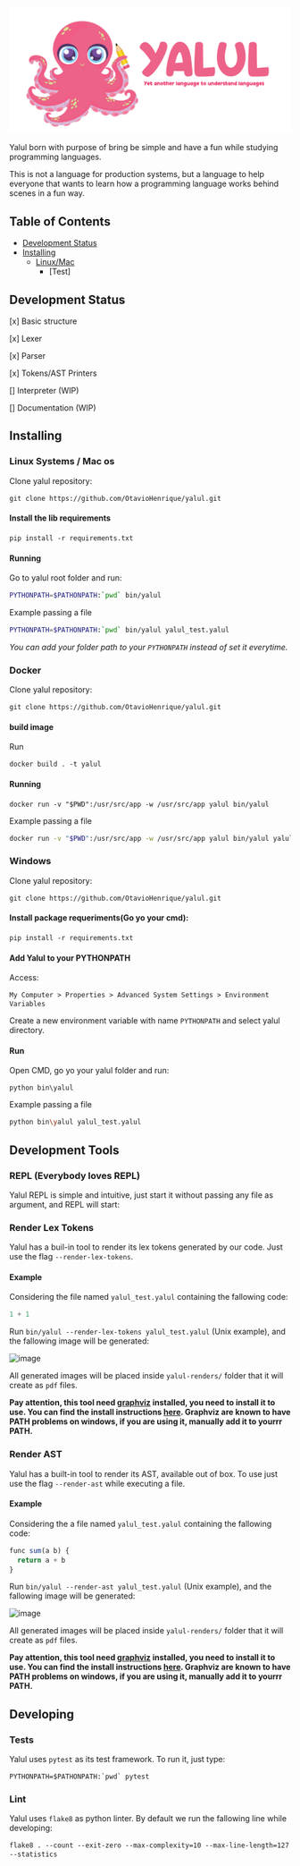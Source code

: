 ![Yalul logo](img/logo_final.png)

Yalul born with purpose of bring be simple and have a fun while studying programming languages.

This is not a language for production systems, but a language to help everyone that wants to learn how a programming language works behind scenes in a fun way.

## Table of Contents

- [Development Status](#development-status)
- [Installing](#installing)
    * [Linux/Mac](#Linux-Systems/Mac-os)
      + [Test]

## Development Status

[x] Basic structure

[x] Lexer

[x] Parser

[x] Tokens/AST Printers

[] Interpreter (WIP)

[] Documentation (WIP)

## Installing

### Linux Systems / Mac os

Clone yalul repository:

```
git clone https://github.com/OtavioHenrique/yalul.git
```

#### Install the lib requirements

```
pip install -r requirements.txt
```

#### Running

Go to yalul root folder and run:

```bash
PYTHONPATH=$PATHONPATH:`pwd` bin/yalul
```

Example passing a file

```bash
PYTHONPATH=$PATHONPATH:`pwd` bin/yalul yalul_test.yalul
```

*You can add your folder path to your `PYTHONPATH` instead of set it everytime.*
### Docker

Clone yalul repository:

```
git clone https://github.com/OtavioHenrique/yalul.git
```

#### build image

Run

```
docker build . -t yalul
```

#### Running

```
docker run -v "$PWD":/usr/src/app -w /usr/src/app yalul bin/yalul
```

Example passing a file

```bash
docker run -v "$PWD":/usr/src/app -w /usr/src/app yalul bin/yalul yalul_test.yalul
```

### Windows

Clone yalul repository:

```
git clone https://github.com/OtavioHenrique/yalul.git
```

#### Install package requeriments(Go yo your cmd):

```
pip install -r requirements.txt
```

#### Add Yalul to your PYTHONPATH

Access:

```
My Computer > Properties > Advanced System Settings > Environment Variables
```

Create a new environment variable with name `PYTHONPATH` and select yalul directory.

#### Run

Open CMD, go yo your yalul folder and run:

```
python bin\yalul
```

Example passing a file

```bash
python bin\yalul yalul_test.yalul
```

## Development Tools

### REPL (Everybody loves REPL)

Yalul REPL is simple and intuitive, just start it without passing any file as argument, and REPL will start:



### Render Lex Tokens

Yalul has a buil-in tool to render its lex tokens generated by our code. Just use the flag `--render-lex-tokens`.

#### Example

Considering the file named `yalul_test.yalul` containing the fallowing code:

```javascript
1 + 1
```

Run `bin/yalul --render-lex-tokens yalul_test.yalul` (Unix example), and the fallowing image will be generated:

![image](https://user-images.githubusercontent.com/11178512/111235466-77d36800-85cf-11eb-969b-b2027c5bfc78.png)


All generated images will be placed inside `yalul-renders/` folder that it will create as `pdf` files.

**Pay attention, this tool need [graphviz](https://graphviz.org/) installed, you need to install it to use. You can find the install instructions [here](https://graphviz.org/download/). Graphviz are known to have PATH problems on windows, if you are using it, manually add it to yourrr PATH.**

### Render AST

Yalul has a built-in tool to render its AST, available out of box. To use just use the flag `--render-ast` while executing a file. 

#### Example

Considering the a file named `yalul_test.yalul` containing the fallowing code:


```javascript
func sum(a b) {
  return a + b
}
```

Run `bin/yalul --render-ast yalul_test.yalul` (Unix example), and the fallowing image will be generated:

![image](https://user-images.githubusercontent.com/11178512/111708367-7c448e80-8824-11eb-8c3d-68cb70a26f5a.png)


All generated images will be placed inside `yalul-renders/` folder that it will create as `pdf` files.

**Pay attention, this tool need [graphviz](https://graphviz.org/) installed, you need to install it to use. You can find the install instructions [here](https://graphviz.org/download/). Graphviz are known to have PATH problems on windows, if you are using it, manually add it to yourrr PATH.**

## Developing

### Tests

Yalul uses `pytest` as its test framework. To run it, just type:

```shell
PYTHONPATH=$PATHONPATH:`pwd` pytest
```

### Lint

Yalul uses `flake8` as python linter. By default we run the fallowing line while developing:

```shell
flake8 . --count --exit-zero --max-complexity=10 --max-line-length=127 --statistics
```
